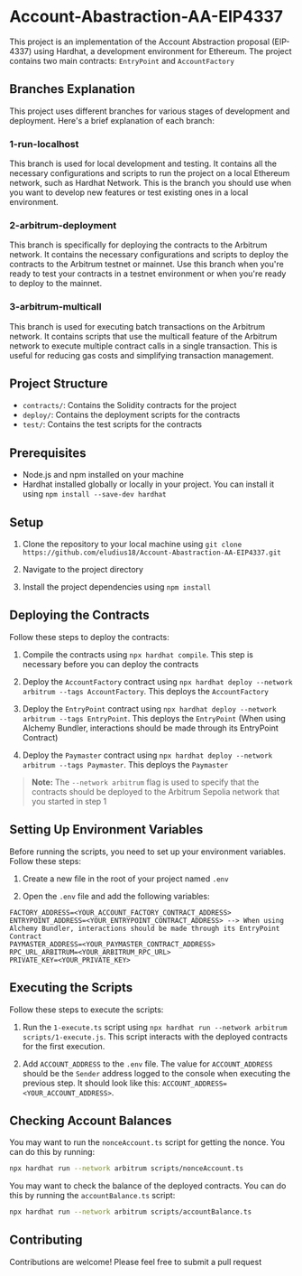 # Account-Abastraction-AA-EIP4337

This project is an implementation of the Account Abstraction proposal (EIP-4337) using Hardhat, a development environment for Ethereum. The project contains two main contracts: `EntryPoint` and `AccountFactory`


## Branches Explanation

This project uses different branches for various stages of development and deployment. Here's a brief explanation of each branch:

### 1-run-localhost

This branch is used for local development and testing. It contains all the necessary configurations and scripts to run the project on a local Ethereum network, such as Hardhat Network. This is the branch you should use when you want to develop new features or test existing ones in a local environment.

### 2-arbitrum-deployment

This branch is specifically for deploying the contracts to the Arbitrum network. It contains the necessary configurations and scripts to deploy the contracts to the Arbitrum testnet or mainnet. Use this branch when you're ready to test your contracts in a testnet environment or when you're ready to deploy to the mainnet.

### 3-arbitrum-multicall

This branch is used for executing batch transactions on the Arbitrum network. It contains scripts that use the multicall feature of the Arbitrum network to execute multiple contract calls in a single transaction. This is useful for reducing gas costs and simplifying transaction management.


## Project Structure

- `contracts/`: Contains the Solidity contracts for the project
- `deploy/`: Contains the deployment scripts for the contracts
- `test/`: Contains the test scripts for the contracts


## Prerequisites

- Node.js and npm installed on your machine
- Hardhat installed globally or locally in your project. You can install it using `npm install --save-dev hardhat`


## Setup

1. Clone the repository to your local machine using `git clone https://github.com/eludius18/Account-Abastraction-AA-EIP4337.git`

2. Navigate to the project directory

3. Install the project dependencies using `npm install`


## Deploying the Contracts

Follow these steps to deploy the contracts:

1. Compile the contracts using `npx hardhat compile`. This step is necessary before you can deploy the contracts

2. Deploy the `AccountFactory` contract using `npx hardhat deploy --network arbitrum --tags AccountFactory`. This deploys the `AccountFactory`

3. Deploy the `EntryPoint` contract using `npx hardhat deploy --network arbitrum --tags EntryPoint`. This deploys the `EntryPoint` (When using Alchemy Bundler, interactions should be made through its EntryPoint Contract)

4. Deploy the `Paymaster` contract using `npx hardhat deploy --network arbitrum --tags Paymaster`. This deploys the `Paymaster`

> **Note:** The `--network arbitrum` flag is used to specify that the contracts should be deployed to the Arbitrum Sepolia network that you started in step 1


## Setting Up Environment Variables

Before running the scripts, you need to set up your environment variables. Follow these steps:

1. Create a new file in the root of your project named `.env`

2. Open the `.env` file and add the following variables:

```env
FACTORY_ADDRESS=<YOUR_ACCOUNT_FACTORY_CONTRACT_ADDRESS>
ENTRYPOINT_ADDRESS=<YOUR_ENTRYPOINT_CONTRACT_ADDRESS> --> When using Alchemy Bundler, interactions should be made through its EntryPoint Contract
PAYMASTER_ADDRESS=<YOUR_PAYMASTER_CONTRACT_ADDRESS>
RPC_URL_ARBITRUM=<YOUR_ARBITRUM_RPC_URL>
PRIVATE_KEY=<YOUR_PRIVATE_KEY>
```


## Executing the Scripts

Follow these steps to execute the scripts:

1. Run the `1-execute.ts` script using `npx hardhat run --network arbitrum scripts/1-execute.js`. This script interacts with the deployed contracts for the first execution.

2. Add `ACCOUNT_ADDRESS` to the `.env` file. The value for `ACCOUNT_ADDRESS` should be the `Sender` address logged to the console when executing the previous step. It should look like this: `ACCOUNT_ADDRESS=<YOUR_ACCOUNT_ADDRESS>`.


## Checking Account Balances

You may want to run the `nonceAccount.ts` script for getting the nonce. You can do this by running:

```bash
npx hardhat run --network arbitrum scripts/nonceAccount.ts
```

You may want to check the balance of the deployed contracts. You can do this by running the `accountBalance.ts` script:

```bash
npx hardhat run --network arbitrum scripts/accountBalance.ts

```


## Contributing

Contributions are welcome! Please feel free to submit a pull request